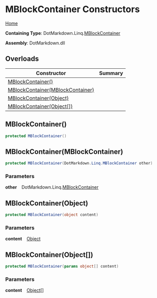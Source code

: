 # MBlockContainer Constructors

[Home](../../../../README.md)

**Containing Type**: DotMarkdown\.Linq\.[MBlockContainer](../README.md)

**Assembly**: DotMarkdown\.dll

## Overloads

| Constructor | Summary |
| ----------- | ------- |
| [MBlockContainer()](#DotMarkdown_Linq_MBlockContainer__ctor) | |
| [MBlockContainer(MBlockContainer)](#DotMarkdown_Linq_MBlockContainer__ctor_DotMarkdown_Linq_MBlockContainer_) | |
| [MBlockContainer(Object)](#DotMarkdown_Linq_MBlockContainer__ctor_System_Object_) | |
| [MBlockContainer(Object\[\])](#DotMarkdown_Linq_MBlockContainer__ctor_System_Object___) | |

## MBlockContainer\(\) <a name="DotMarkdown_Linq_MBlockContainer__ctor"></a>

```csharp
protected MBlockContainer()
```

## MBlockContainer\(MBlockContainer\) <a name="DotMarkdown_Linq_MBlockContainer__ctor_DotMarkdown_Linq_MBlockContainer_"></a>

```csharp
protected MBlockContainer(DotMarkdown.Linq.MBlockContainer other)
```

### Parameters

**other** &ensp; DotMarkdown\.Linq\.[MBlockContainer](../README.md)

## MBlockContainer\(Object\) <a name="DotMarkdown_Linq_MBlockContainer__ctor_System_Object_"></a>

```csharp
protected MBlockContainer(object content)
```

### Parameters

**content** &ensp; [Object](https://docs.microsoft.com/en-us/dotnet/api/system.object)

## MBlockContainer\(Object\[\]\) <a name="DotMarkdown_Linq_MBlockContainer__ctor_System_Object___"></a>

```csharp
protected MBlockContainer(params object[] content)
```

### Parameters

**content** &ensp; [Object](https://docs.microsoft.com/en-us/dotnet/api/system.object)\[\]